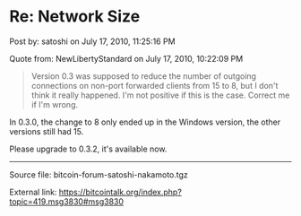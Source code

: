 # Re: Network Size

Post by: satoshi on July 17, 2010, 11:25:16 PM

Quote from: NewLibertyStandard on July 17, 2010, 10:22:09 PM

> Version 0.3 was supposed to reduce the number of outgoing connections on non-port forwarded clients from 15 to 8, but I don't think it really happened. I'm not positive if this is the case. Correct me if I'm wrong.

In 0.3.0, the change to 8 only ended up in the Windows version, the other versions still had 15.

Please upgrade to 0.3.2, it's available now.

---

Source file: bitcoin-forum-satoshi-nakamoto.tgz

External link: https://bitcointalk.org/index.php?topic=419.msg3830#msg3830
